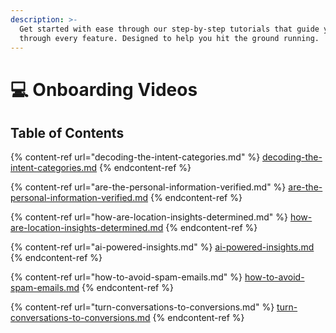 ```yaml
---
description: >-
  Get started with ease through our step-by-step tutorials that guide you
  through every feature. Designed to help you hit the ground running.
---
```


# 💻 Onboarding Videos

## Table of Contents

{% content-ref url="decoding-the-intent-categories.md" %}
[decoding-the-intent-categories.md](decoding-the-intent-categories.md)
{% endcontent-ref %}

{% content-ref url="are-the-personal-information-verified.md" %}
[are-the-personal-information-verified.md](are-the-personal-information-verified.md)
{% endcontent-ref %}

{% content-ref url="how-are-location-insights-determined.md" %}
[how-are-location-insights-determined.md](how-are-location-insights-determined.md)
{% endcontent-ref %}

{% content-ref url="ai-powered-insights.md" %}
[ai-powered-insights.md](ai-powered-insights.md)
{% endcontent-ref %}

{% content-ref url="how-to-avoid-spam-emails.md" %}
[how-to-avoid-spam-emails.md](how-to-avoid-spam-emails.md)
{% endcontent-ref %}

{% content-ref url="turn-conversations-to-conversions.md" %}
[turn-conversations-to-conversions.md](turn-conversations-to-conversions.md)
{% endcontent-ref %}


